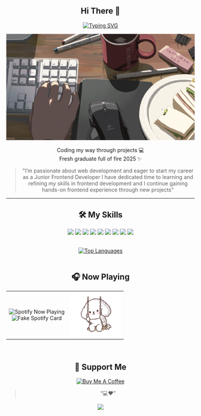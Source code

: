 <div align="center">

## Hi There 👋

[![Typing SVG](https://readme-typing-svg.herokuapp.com?size=24&color=FF4757&center=true&vCenter=true&lines=Hi!+I'm+Ren+🐰;Front-end+%26+Future+Full-stack;Loves+Red+❤️;Eat+Sleep+Code+Repeat)](https://git.io/typing-svg)

![Typing GIF](./assets/ilovemyjob.gif)

Coding my way through projects 💻  
Fresh graduate full of fire 2025 ✨

><p>
><span style="color:#00000">
>"I’m passionate about web development and eager to start my career as a Junior Frontend Developer  
>I have dedicated time to learning and refining my skills in frontend development and  
>I continue gaining hands-on frontend experience through new projects"
><span/>
></p>

---

## 🛠 My Skills
<p>
<img src="https://img.shields.io/badge/Python-FFFFFF?style=for-the-badge&logo=python&logoColor=black" />
<img src="https://img.shields.io/badge/React-FFDCE0?style=for-the-badge&logo=react&logoColor=black" />
<img src="https://img.shields.io/badge/JavaScript-FFB3B9?style=for-the-badge&logo=javascript&logoColor=black" />
<img src="https://img.shields.io/badge/CSS3-FF6B7F?style=for-the-badge&logo=css3&logoColor=black" />
<img src="https://img.shields.io/badge/HTML5-ff4757?style=for-the-badge&logo=html5&logoColor=black" />
<img src="https://img.shields.io/badge/Figma-FF6B7F?style=for-the-badge&logo=figma&logoColor=black" />
<img src="https://img.shields.io/badge/TailwindCSS-FFB3B9?style=for-the-badge&logo=tailwind-css&logoColor=black" />
<img src="https://img.shields.io/badge/Odoo-FFDCE0?style=for-the-badge&logo=odoo&logoColor=black" />
<img src="https://img.shields.io/badge/XML-FFFFFF?style=for-the-badge&logo=xml&logoColor=black" />
</p>
<br/>

<a href="https://github.com/iamphurichaya">
  <img alt="Top Languages" src="https://denvercoder1-github-readme-stats.vercel.app/api/top-langs/?username=iamphurichaya&langs_count=8&layout=compact&theme=react&border_color=c95560&bg_color=0D1117&title_color=c95560&icon_color=c95560" height="192px" width="49.5%"/>
</a>
<br/><br/>

## 🎧 Now Playing

<table align="center" >
    <td align="center">
      <img src="https://novatorem.vercel.app/api/spotify" alt="Spotify Now Playing" height="120"/><br/>
      <img src="https://img.shields.io/badge/Now%20Playing-Red%20Vibes%20🔥-c95560?style=for-the-badge&logo=spotify&logoColor=white" alt="Fake Spotify Card" height="40"/>
    </td>
     <td align="center">
      <img src="./assets/dog.gif" alt="Dog Cute GIF" height="120"/>
    </td>
</table>
<br/>

## 💌 Support Me
<div align="center">
<a href="https://www.buymeacoffee.com"><img src="https://cdn.buymeacoffee.com/buttons/v2/default-yellow.png" alt="Buy Me A Coffee" style="height: 40px !important;width: 200px !important;" ></a>
</div>


> “💻❤️”


<p align="center">
  <img src="https://capsule-render.vercel.app/api?type=waving&height=110&color=20:FF9AA2,80:c95560&section=footer"/>
</p>
</div>



